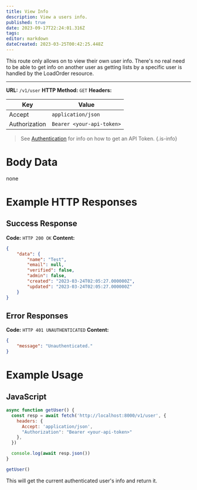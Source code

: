 ```yaml
---
title: View Info
description: View a users info.
published: true
date: 2023-09-17T22:24:01.316Z
tags: 
editor: markdown
dateCreated: 2023-03-25T00:42:25.448Z
---
```


This route only allows on to view their own user info. There's no real need to be able to get info on another user as getting lists by a specific user is handled by the LoadOrder resource.

___


**URL:** `/v1/user`
**HTTP Method:** `GET`
**Headers:**

| Key | Value |
|-----|-------|
| Accept | `application/json` |
| Authorization | `Bearer <your-api-token>` |

> See [Authentication](/authentication) for info on how to get an API Token.
{.is-info}

# Body Data

none

# Example HTTP Responses

## Success Response

**Code:** `HTTP 200 OK`
**Content:**

```json
{
    "data": {
        "name": "Test",
        "email": null,
        "verified": false,
        "admin": false,
        "created": "2023-03-24T02:05:27.000000Z",
        "updated": "2023-03-24T02:05:27.000000Z"
    }
}
```

## Error Responses

**Code:** `HTTP 401 UNAUTHENTICATED`
**Content:**
```json
{
    "message": "Unauthenticated."
}
```

# Example Usage


## JavaScript
```js
async function getUser() {
  const resp = await fetch('http://localhost:8000/v1/user', {
    headers: {
      Accept: 'application/json',
      "Authorization": "Bearer <your-api-token>"
    },
  })

  console.log(await resp.json())
}

getUser()
```

This will get the current authenticated user's info and return it.